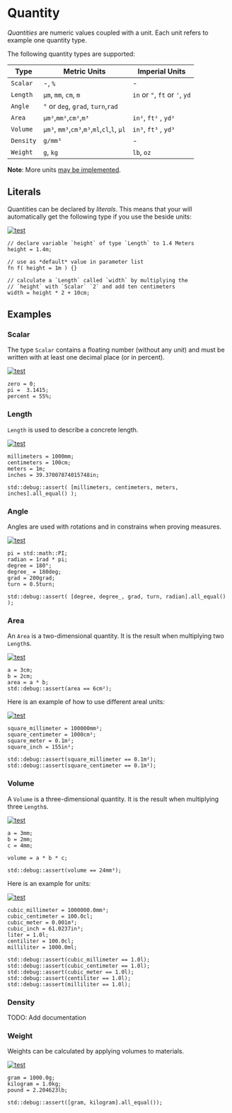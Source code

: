 # Quantity

*Quantities* are numeric values coupled with a unit.
Each unit refers to example one quantity type.

The following quantity types are supported:

| Type      | Metric Units                                | Imperial Units                 |
| --------- | ------------------------------------------- | ------------------------------ |
| `Scalar`  | -, `%`                                      | -                              |
| `Length`  | `µm`, `mm`, `cm`, `m`                       | `in` or `"`, `ft` or `'`, `yd` |
| `Angle`   | `°` or `deg`, `grad`, `turn`,`rad`          |                                |
| `Area`    | `µm²`,`mm²`,`cm²`,`m³`                      | `in²`, `ft²` , `yd²`           |
| `Volume`  | `µm³`, `mm³`,`cm³`,`m³`,`ml`,`cl`,`l`, `µl` | `in³`, `ft³` , `yd³`           |
| `Density` | `g/mm³`                                     | -                              |
| `Weight`  | `g`, `kg`                                   | `lb`, `oz`                     |

**Note**: More units [may be implemented](https://github.com/Rustfahrtagentur/microcad/issues/76).

## Literals

Quantities can be declared by *literals*.
This means that your will automatically get the following type if you use the beside units:

[![test](.test/quantity_types_number_literals.png)](.test/quantity_types_number_literals.log)

```µcad,quantity_types_number_literals
// declare variable `height` of type `Length` to 1.4 Meters
height = 1.4m;

// use as *default* value in parameter list
fn f( height = 1m ) {}

// calculate a `Length` called `width` by multiplying the
// `height` with `Scalar` `2` and add ten centimeters
width = height * 2 + 10cm;
```

## Examples

### Scalar

The type `Scalar` contains a floating number (without any *unit*) and must be written with at least one decimal place (or in percent).

[![test](.test/types_quantity_scalar.png)](.test/types_quantity_scalar.log)

```µcad,types_quantity_scalar
zero = 0;
pi =  3.1415;
percent = 55%;
```

### Length

`Length` is used to describe a concrete length.

[![test](.test/types_quantity_length.png)](.test/types_quantity_length.log)

```µcad,types_quantity_length
millimeters = 1000mm;
centimeters = 100cm;
meters = 1m;
inches = 39.37007874015748in;

std::debug::assert( [millimeters, centimeters, meters, inches].all_equal() );
```

### Angle

Angles are used with rotations and in constrains when proving measures.

[![test](.test/types_quantity_angle.png)](.test/types_quantity_angle.log)

```µcad,types_quantity_angle
pi = std::math::PI;
radian = 1rad * pi;
degree = 180°;
degree_ = 180deg;
grad = 200grad;
turn = 0.5turn;

std::debug::assert( [degree, degree_, grad, turn, radian].all_equal() );
```

### Area

An `Area` is a two-dimensional quantity. It is the result when multiplying two `Length`s.

[![test](.test/types_quantity_area.png)](.test/types_quantity_area.log)

```µcad,types_quantity_area
a = 3cm;
b = 2cm;
area = a * b;
std::debug::assert(area == 6cm²);
```

Here is an example of how to use different areal units:

[![test](.test/types_quantity_area_units.png)](.test/types_quantity_area_units.log)

```µcad,types_quantity_area_units
square_millimeter = 100000mm²;
square_centimeter = 1000cm²;
square_meter = 0.1m²;
square_inch = 155in²;

std::debug::assert(square_millimeter == 0.1m²);
std::debug::assert(square_centimeter == 0.1m²);
```

### Volume

A `Volume` is a three-dimensional quantity. It is the result when multiplying three `Length`s.

[![test](.test/types_quantity_volume.png)](.test/types_quantity_volume.log)

```µcad,types_quantity_volume
a = 3mm;
b = 2mm;
c = 4mm;

volume = a * b * c;

std::debug::assert(volume == 24mm³);
```

Here is an example for units:

[![test](.test/types_quantity_volume_units.png)](.test/types_quantity_volume_units.log)

```µcad,types_quantity_volume_units
cubic_millimeter = 1000000.0mm³;
cubic_centimeter = 100.0cl;
cubic_meter = 0.001m³;
cubic_inch = 61.0237in³;
liter = 1.0l;
centiliter = 100.0cl;
milliliter = 1000.0ml;

std::debug::assert(cubic_millimeter == 1.0l);
std::debug::assert(cubic_centimeter == 1.0l);
std::debug::assert(cubic_meter == 1.0l);
std::debug::assert(centiliter == 1.0l);
std::debug::assert(milliliter == 1.0l);
```

### Density

TODO: Add documentation

### Weight

Weights can be calculated by applying volumes to materials.

[![test](.test/types_quantity_weight.png)](.test/types_quantity_weight.log)

```µcad,types_quantity_weight
gram = 1000.0g;
kilogram = 1.0kg;
pound = 2.204623lb;

std::debug::assert([gram, kilogram].all_equal());
```
